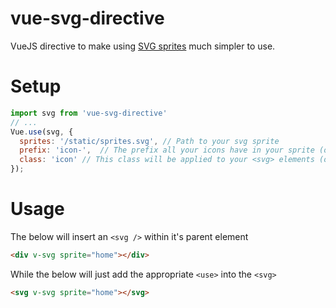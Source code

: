 # vue-svg-directive
VueJS directive to make using [SVG sprites](https://icomoon.io/app/) much simpler to use.

# Setup
```javascript
import svg from 'vue-svg-directive'
// ...
Vue.use(svg, {
  sprites: '/static/sprites.svg', // Path to your svg sprite
  prefix: 'icon-',  // The prefix all your icons have in your sprite (optional)
  class: 'icon' // This class will be applied to your <svg> elements (optional)
});
```

# Usage
The below will insert an ```<svg />``` within it's parent element

```html
<div v-svg sprite="home"></div>
```

While the below will just add the appropriate `<use>` into the `<svg>`

```html
<svg v-svg sprite="home"></svg>
```
